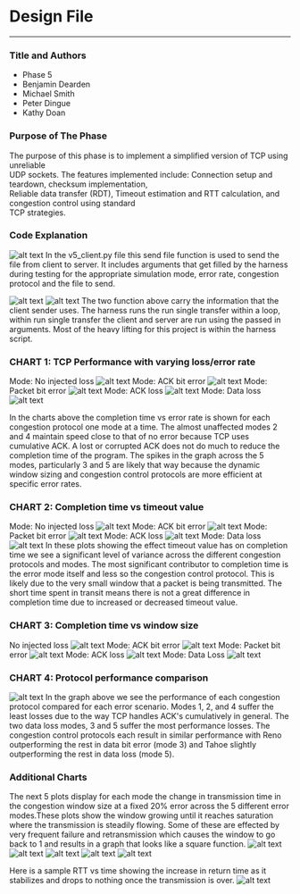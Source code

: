 # Design File

---

### Title and Authors
* Phase 5
* Benjamin Dearden
* Michael Smith
* Peter Dingue
* Kathy Doan

### Purpose of The Phase
The purpose of this phase is to implement a simplified version of TCP using unreliable <br>
UDP sockets. The features implemented include: Connection setup and teardown, checksum implementation, <br>
Reliable data transfer (RDT), Timeout estimation and RTT calculation, and congestion control using standard <br>
TCP strategies. 

### Code Explanation

![alt text](./codesnips/clientsend.png)
In the v5_client.py file this send file function is used to send 
the file from client to server. It includes arguments that get filled 
by the harness during testing for the appropriate simulation mode, error rate,
congestion protocol and the file to send. 

![alt text](./codesnips/serverrun.png)
![alt text](./codesnips/harnessrun.png)
The two function above carry the information that the client sender uses. The harness runs the
run single transfer within a loop, within run single transfer the client and server are run using the
passed in arguments. Most of the heavy lifting for this project is within the harness script.

### CHART 1: TCP Performance with varying loss/error rate

Mode: No injected loss
![alt text](./plots/completion_vs_errorrate_normal.png)
Mode: ACK bit error
![alt text](./plots/completion_vs_errorrate_ack_bit_error.png)
Mode: Packet bit error
![alt text](./plots/completion_vs_errorrate_packet_corruption.png)
Mode: ACK loss
![alt text](./plots/completion_vs_errorrate_ack_loss.png)
Mode: Data loss
![alt text](./plots/completion_vs_errorrate_packet_loss.png)

In the charts above the completion time vs error rate is shown for each congestion protocol one mode at a time. 
The almost unaffected modes 2 and 4 maintain speed close to that of no error because TCP uses cumulative ACK. 
A lost or corrupted ACK does not do much to reduce the completion time of the program. The spikes in the graph 
across the 5 modes, particularly 3 and 5 are likely that way because the dynamic window sizing and congestion 
control protocols are more efficient at specific error rates. 

### CHART 2: Completion time vs timeout value

Mode: No injected loss
![alt text](./plots/completion_vs_timeout_normal.png)
Mode: ACK bit error
![alt text](./plots/completion_vs_timeout_ack_bit_error.png)
Mode: Packet bit error
![alt text](./plots/completion_vs_timeout_packet_corruption.png)
Mode: ACK loss
![alt text](./plots/completion_vs_timeout_ack_loss.png)
Mode: Data loss
![alt text](./plots/completion_vs_timeout_packet_loss.png)
In these plots showing the effect timeout value has on completion time we see
a significant level of variance across the different congestion protocols and modes. 
The most significant contributor to completion time is the error mode itself and less 
so the congestion control protocol. This is likely due to the very small window that 
a packet is being transmitted. The short time spent in transit means there is not a 
great difference in completion time due to increased or decreased timeout value.

### CHART 3: Completion time vs window size

No injected loss 
![alt text](./plots/completion_vs_windowsize_normal.png)
Mode: ACK bit error
![alt text](./plots/completion_vs_windowsize_ack_bit_error.png)
Mode: Packet bit error 
![alt text](./plots/completion_vs_windowsize_packet_corruption.png)
Mode: ACK loss
![alt text](./plots/completion_vs_windowsize_ack_loss.png)
Mode: Data Loss
![alt text](./plots/completion_vs_windowsize_packet_loss.png)



### CHART 4: Protocol performance comparison
![alt text](./plots/protocol_vs_error_mode_completion.png)
In the graph above we see the performance of each congestion protocol compared 
for each error scenario. Modes 1, 2, and 4 suffer the least losses due to the 
way TCP handles ACK's cumulatively in general. The two data loss modes, 3 and 5 suffer the most
performance losses. The congestion control protocols each result in similar performance with Reno 
outperforming the rest in data bit error (mode 3) and Tahoe slightly outperforming the rest in data
loss (mode 5).

### Additional Charts

The next 5 plots display for each mode the change in transmission time in the congestion window size at a
fixed 20% error across the 5 different error modes.These plots show the window growing until it reaches 
saturation where the transmission is steadily flowing. Some of these are effected by very frequent failure 
and retransmission which causes the window to go back to 1 and results in a graph that looks like a square function.
![alt text](./plots/cwnd_vs_time_mode1_protocol1_error20.png)
![alt text](./plots/cwnd_vs_time_mode2_protocol1_error20.png)
![alt text](./plots/cwnd_vs_time_mode3_protocol1_error20.png)
![alt text](./plots/cwnd_vs_time_mode4_protocol1_error20.png)
![alt text](./plots/cwnd_vs_time_mode5_protocol1_error20.png)

Here is a sample RTT vs time showing the increase in return time as it stabilizes and drops to nothing 
once the transmission is over.
![alt text](./plots/rtt_vs_time_comprehensive_protocol1_mode1.png)
